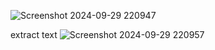 ![Screenshot 2024-09-29 220947](https://github.com/user-attachments/assets/11e3c30d-f6d6-47de-add9-625bce28f574)


extract text
![Screenshot 2024-09-29 220957](https://github.com/user-attachments/assets/23d75b06-366a-4949-b6d9-5c50da5d6fd1)
